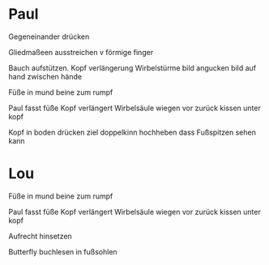 # Paul

  

Gegeneinander drücken

Gliedmaßeen ausstreichen v förmige finger

  

Bauch aufstützen. Kopf verlängerung Wirbelstürme bild angucken bild auf hand zwischen hände

  

  

Füße in mund beine zum rumpf

  

Paul fasst füße Kopf verlängert Wirbelsäule wiegen vor zurück kissen unter kopf

  

Kopf in boden drücken ziel doppelkinn hochheben dass Fußspitzen sehen kann

  

# Lou

  

Füße in mund beine zum rumpf

  

Paul fasst füße Kopf verlängert Wirbelsäule wiegen vor zurück kissen unter kopf

  

  

Aufrecht hinsetzen

Butterfly buchlesen in fußsohlen